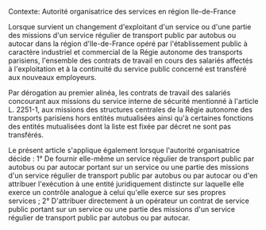 Contexte: Autorité organisatrice des services en région Ile-de-France

Lorsque survient un changement d'exploitant d'un service ou d'une partie des missions d'un service régulier de transport public par autobus ou autocar dans la région d'Ile-de-France opéré par l'établissement public à caractère industriel et commercial de la Régie autonome des transports parisiens, l'ensemble des contrats de travail en cours des salariés affectés à l'exploitation et à la continuité du service public concerné est transféré aux nouveaux employeurs.

Par dérogation au premier alinéa, les contrats de travail des salariés concourant aux missions du service interne de sécurité mentionné à l'article L. 2251-1, aux missions des structures centrales de la Régie autonome des transports parisiens hors entités mutualisées ainsi qu'à certaines fonctions des entités mutualisées dont la liste est fixée par décret ne sont pas transférés.

Le présent article s'applique également lorsque l'autorité organisatrice décide : 1° De fournir elle-même un service régulier de transport public par autobus ou par autocar portant sur un service ou une partie des missions d'un service régulier de transport public par autobus ou par autocar ou d'en attribuer l'exécution à une entité juridiquement distincte sur laquelle elle exerce un contrôle analogue à celui qu'elle exerce sur ses propres services ; 2° D'attribuer directement à un opérateur un contrat de service public portant sur un service ou une partie des missions d'un service régulier de transport public par autobus ou par autocar.